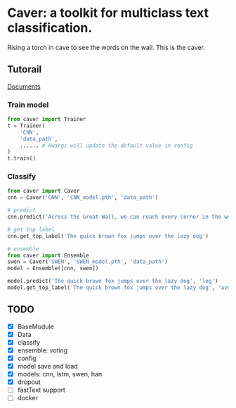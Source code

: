 # Caver: a toolkit for multiclass text classification.

Rising a torch in cave to see the words on the wall. This is the caver.

## Tutorail

[Documents](https://guokr.github.io/Caver)

### Train model

```python
from caver import Trainer
t = Trainer(
    'CNN',
    'data_path',
    ...... # kwargs will update the default value in config
)
t.train()
```

### Classify

```python
from caver import Caver
cnn = Caver('CNN', 'CNN_model.pth', 'data_path')

# predict
cnn.predict('Across the Great Wall, we can reach every corner in the world')

# get top label
cnn.get_top_label('The quick brown fox jumps over the lazy dog')

# ensemble
from caver import Ensemble
swen = Caver('SWEN', 'SWEN_model.pth', 'data_path')
model = Ensemble([cnn, swen])

model.predict('The quick brown fox jumps over the lazy dog', 'log')
model.get_top_label('The quick brown fox jumps over the lazy dog', 'avg')
```


## TODO

* [x] BaseModule
* [x] Data
* [x] classify
* [x] ensemble: voting
* [x] config
* [x] model save and load
* [x] models: cnn, lstm, swen, han
* [x] dropout
* [ ] fastText support
* [ ] docker